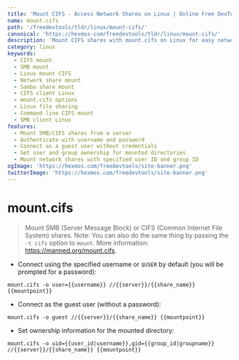 ```yaml
---
title: 'Mount CIFS - Access Network Shares on Linux | Online Free DevTools by Hexmos'
name: mount.cifs
path: '/freedevtools/tldr/linux/mount-cifs/'
canonical: 'https://hexmos-com/freedevtools/tldr/linux/mount-cifs/'
description: 'Mount CIFS shares with mount.cifs on Linux for easy network access. Configure user credentials and permissions seamlessly. Free online tool, no registration required.'
category: linux
keywords:
  - CIFS mount
  - SMB mount
  - Linux mount CIFS
  - Network share mount
  - Samba share mount
  - CIFS client Linux
  - mount.cifs options
  - Linux file sharing
  - Command line CIFS mount
  - SMB client Linux
features:
  - Mount SMB/CIFS shares from a server
  - Authenticate with username and password
  - Connect as a guest user without credentials
  - Set user and group ownership for mounted directories
  - Mount network shares with specified user ID and group ID
ogImage: 'https://hexmos.com/freedevtools/site-banner.png'
twitterImage: 'https://hexmos.com/freedevtools/site-banner.png'
---
```


# mount.cifs

> Mount SMB (Server Message Block) or CIFS (Common Internet File System) shares.
> Note: You can also do the same thing by passing the `-t cifs` option to `mount`.
> More information: <https://manned.org/mount.cifs>.

- Connect using the specified username or `$USER` by default (you will be prompted for a password):

`mount.cifs -o user={{username}} //{{server}}/{{share_name}} {{mountpoint}}`

- Connect as the guest user (without a password):

`mount.cifs -o guest //{{server}}/{{share_name}} {{mountpoint}}`

- Set ownership information for the mounted directory:

`mount.cifs -o uid={{user_id|username}},gid={{group_id|groupname}} //{{server}}/{{share_name}} {{mountpoint}}`
